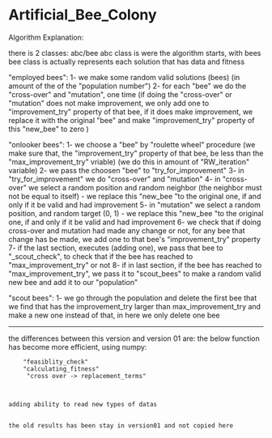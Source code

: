 # Artificial_Bee_Colony

Algorithm Explanation:

there is 2 classes: abc/bee
abc class is were the algorithm starts, with bees
bee class is actually represents each solution that has data and fitness

"employed bees":
1- we make some random valid solutions (bees) (in amount of the of the "population number")
2- for each "bee" we do the "cross-over" and "mutation", one time (if doing the "cross-over" or "mutation" does not make improvement, we only add one to "improvement_try" property of that bee, if it does make improvement, we replace it with the original "bee" and make "improvement_try" property of this "new_bee" to zero )


"onlooker bees":
1- we choose a "bee" by "roulette wheel" procedure (we make sure that, the "improvement_try" property of that bee, be less than the "max_improvement_try" vriable) (we do this in amount of "RW_iteration" variable)
2- we pass the choosen "bee" to "try_for_improvement"
3- in "try_for_improvement" we do "cross-over" and "mutation"
4- in "cross-over" we select a random position and random neighbor (the neighbor must not be equal to itself) - we replace this "new_bee "to the original one, if and only if it be valid and had improvement
5- in "mutation" we select a random position, and random target (0, 1) - we replace this "new_bee "to the original one, if and only if it be valid and had improvement
6- we check that if doing cross-over and mutation had made any change or not, for any bee that change has be made, we add one to that bee's "improvement_try" property
7- if the last section, executes (adding one), we pass that bee to "_scout_check", to check that if the bee has reached to "max_improvement_try" or not
8- if in last section, if the bee has reached to "max_improvement_try", we pass it to "scout_bees"
to make a random valid new bee and add it to our "population"


"scout bees":
1- we go through the population and delete the first bee that we find that has the improvement_try larger than max_improvement_try and make a new one instead of that, in here we only delete one bee


------------------------------------------------------

the differences between this version and version 01 are:
    the below function has become more efficient, using numpy:

        "feasiblity_check"
        "calculating_fitness"
         "cross over -> replacement_terms"



    adding ability to read new types of datas


    the old results has been stay in version01 and not copied here

